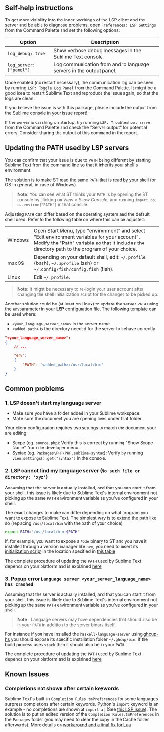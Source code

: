 ## Self-help instructions

To get more visibility into the inner-workings of the LSP client and the server and be able to diagnose problems, open `Preferences: LSP Settings` from the Command Palette and set the following options:

| Option                  | Description                                                          |
| ----------------------- | -------------------------------------------------------------------- |
| `log_debug: true`       | Show verbose debug messages in the Sublime Text console.             |
| `log_server: ["panel"]` | Log communication from and to language servers in the output panel.  |

Once enabled (no restart necessary), the communication log can be seen by running `LSP: Toggle Log Panel` from the Command Palette. It might be a good idea to restart Sublime Text and reproduce the issue again, so that the logs are clean.

If you believe the issue is with this package, please include the output from the Sublime console in your issue report!

If the server is crashing on startup, try running `LSP: Troubleshoot server` from the Command Palette and check the "Server output" for potential errors. Consider sharing the output of this command in the report.

## Updating the PATH used by LSP servers

You can confirm that your issue is due to `PATH` being different by starting Sublime Text from the command line so that it inherits your shell's environment.

The solution is to make ST read the same `PATH` that is read by your shell (or OS in general, in case of Windows).

> **Note**: You can see what ST thinks your `PATH` is by opening the ST console by clicking on *View > Show Console*, and running `import os; os.environ["PATH"]` in that console.

Adjusting `PATH` can differ based on the operating system and the default shell used. Refer to the following table on where this can be adjusted:

<table>
<tr>
    <td>Windows</td>
    <td>Open Start Menu, type "environment" and select "Edit environment variables for your account". Modify the "Path" variable so that it includes the directory path to the program of your choice.</td>
</tr>
<tr>
    <td>macOS</td>
    <td>Depending on your default shell, edit: <code>~/.profile</code> (bash), <code>~/.zprofile</code> (zsh) or <code>~/.config/fish/config.fish</code> (fish).</td>
</tr>
<tr>
    <td>Linux</td>
    <td>Edit <code>~/.profile</code>.</td>
</tr>
</table>

> **Note**: It might be necessary to re-login your user account after changing the shell initialization script for the changes to be picked up.


Another solution could be (at least on Linux) to update the server `PATH` using the `env`parameter in your **LSP** configuration file. The following template can be used where:
  - `<your_language_server_name>` is the server name
  - `<added_path>` is the directory needed for the server to behave correctly

```json
"<your_language_server_name>":
{
    // ...

    "env":
    {
        "PATH": "<added_path>:/usr/local/bin"
    }
}
```

## Common problems

### 1. LSP doesn't start my language server

* Make sure you have a folder added in your Sublime workspace.
* Make sure the document you are opening lives under that folder.

Your client configuration requires two settings to match the document your are editing:

* Scope (eg. `source.php`): Verify this is correct by running "Show Scope Name" from the developer menu.
* Syntax (eg. `Packages\PHP\PHP.sublime-syntax`): Verify by running `view.settings().get("syntax")` in the console.

### 2. LSP cannot find my language server (`No such file or directory: 'xyz'`)
Assuming that the server is actually installed, and that you can start it from your shell, this issue is likely due to Sublime Text's internal environment not picking up the same `PATH` environment variable as you've configured in your shell.

The exact changes to make can differ depending on what program you want to expose to Sublime Text. The simplest way is to extend the path like so (replacing `/usr/local/bin` with the path of your choice):
```sh
export PATH="/usr/local/bin:$PATH"
```

If, for example, you want to expose a `Node` binary to ST and you have it installed through a version manager like `nvm`, you need to insert its [initialization script](https://github.com/nvm-sh/nvm#install--update-script) in the location specified in [this table](troubleshooting.md#updating-the-path-used-by-lsp-servers)

The complete procedure of updating the `PATH` used by Sublime Text depends on your platform and is explained [here](troubleshooting.md#updating-the-path-used-by-lsp-servers).


### 3. Popup error `Language server <your_server_language_name> has crashed`
Assuming that the server is actually installed, and that you can start it from your shell, this issue is likely due to Sublime Text's internal environment not picking up the same `PATH` environment variable as you've configured in your shell.

> **Note** : Language servers may have dependencies that should also be in your `PATH` in addition to the server binary itself.

For instance if you have installed the `haskell-language-server` using [ghcup-hs](https://gitlab.haskell.org/haskell/ghcup-hs) you should expose its specific installation folder `~/.ghcup/bin`. If the build process uses `stack` then it should also be in your `PATH`.

The complete procedure of updating the `PATH` used by Sublime Text depends on your platform and is explained [here](troubleshooting.md#updating-the-path-used-by-lsp-servers).



## Known Issues

### Completions not shown after certain keywords

Sublime Text's built-in `Completion Rules.tmPreferences` for some languages surpress completions after certain keywords.
Python's `import` keyword is an example - no completions are shown at `import a|` (See [this LSP issue](https://github.com/sublimelsp/LSP/issues/203)).
The solution is to put an edited version of the `Completion Rules.tmPreferences` in the `Packages` folder (you may need to clear the copy in the Cache folder afterwards).
More details on [workaround and a final fix for Lua](https://forum.sublimetext.com/t/bug-lua-autocomplete-not-working-between-if-then/36635)
